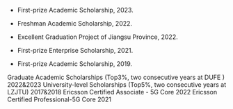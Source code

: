 - First-prize Academic Scholarship, 2023.

- Freshman Academic Scholarship, 2022.

- Excellent Graduation Project of Jiangsu Province, 2022.

- First-prize Enterprise Scholarship, 2021.

- First-prize Academic Scholarship, 2019.

Graduate Academic Scholarships (Top3%, two consecutive years at DUFE )      2022&2023
University-level Scholarships (Top5%, two consecutive years at LZJTU)       2017&2018
Ericsson Certified Associate - 5G Core                                      2022
Ericsson Certified Professional-5G Core                                     2021